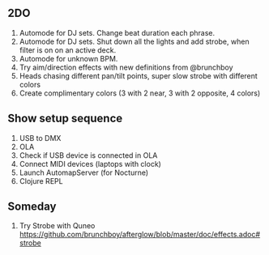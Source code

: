 ## 2DO

1. Automode for DJ sets. Change beat duration each phrase.
1. Automode for DJ sets. Shut down all the lights and add strobe, when filter is on on an active deck.
1. Automode for unknown BPM.
1. Try aim/direction effects with new definitions from @brunchboy
1. Heads chasing different pan/tilt points, super slow strobe with different colors
1. Create complimentary colors (3 with 2 near, 3 with 2 opposite, 4 colors)

## Show setup sequence

1. USB to DMX
1. OLA
1. Check if USB device is connected in OLA
1. Connect MIDI devices (laptops with clock)
1. Launch AutomapServer (for Nocturne)
1. Clojure REPL

## Someday

1. Try Strobe with Quneo https://github.com/brunchboy/afterglow/blob/master/doc/effects.adoc#strobe